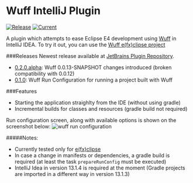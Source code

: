 Wuff IntelliJ Plugin
====================
[![Release](http://img.shields.io/badge/release-0.2.0.alpha-47b31f.svg)](https://github.com/mcmil/wuff-intellij-plugin/releases/latest)
[![Current](http://img.shields.io/badge/current-0.2.0--SNAPSHOT-47b31f.svg)](https://github.com/mcmil/wuff-intellij-plugin)

A plugin which attempts to ease Eclipse E4 development using [Wuff](https://github.com/akhikhl/wuff) in IntelliJ IDEA. To try it out, you can use the [Wuff e(fx)clipse project](https://github.com/mcmil/wuff-efxclipse-samples)

###Releases
Newest release available at [JetBrains Plugin Repository](http://plugins.jetbrains.com/plugin/7557?pr=).
* [0.2.0.alpha](https://github.com/mcmil/wuff-intellij-plugin/releases/tag/v0.2.0.alpha): Wuff 0.0.13-SNAPSHOT changes introduced (broken compatibility with 0.0.12)
* [0.1.0](https://github.com/mcmil/wuff-intellij-plugin/releases/tag/v0.1.0): Wuff Run Configuration for running a project built with Wuff 

###Features 
* Starting the application straighlty from the IDE (without using gradle)
* Incremental builds for classes and resources (gradle build not required)

Run configuration screen, along with available options is shown on the screenshot below:
![wuff run configuration](https://github.com/mcmil/wuff-intellij-plugin/blob/master/images/run_configuration_screenshot.png "Run configuration")


#####Notes:
* Currently tested only for [e(fx)clipse](http://www.eclipse.org/efxclipse/index.html) 
* In case a change in manifests or dependencies, a gradle build is required (at least the task `prepareRunConfig` must be executed) 
* IntelliJ Idea in version 13.1.4 is required at the moment (Gradle projects are imported in a different way in version 13.1.3)

